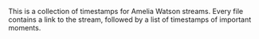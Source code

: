 This is a collection of timestamps for Amelia Watson streams.  Every file contains a link to the stream, followed by a list of timestamps of important moments.

